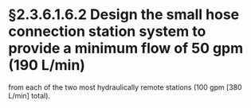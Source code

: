 # §2.3.6.1.6.2 Design the small hose connection station system to provide a minimum flow of 50 gpm (190 L/min)



from each of the two most hydraulically remote stations (100 gpm [380 L/min] total).
